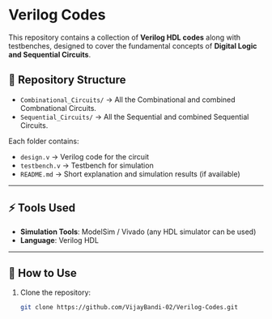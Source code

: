# Verilog Codes  

This repository contains a collection of **Verilog HDL codes** along with testbenches, designed to cover the fundamental concepts of **Digital Logic and Sequential Circuits**.  

## 📂 Repository Structure  
- `Combinational_Circuits/` → All the Combinational and combined Combnational Circuits.  
- `Sequential_Circuits/` → All the Sequential and combined Sequential Circuits.

Each folder contains:  
- `design.v` → Verilog code for the circuit  
- `testbench.v` → Testbench for simulation  
- `README.md` → Short explanation and simulation results (if available)  

---

## ⚡ Tools Used  
- **Simulation Tools**: ModelSim / Vivado (any HDL simulator can be used)  
- **Language**: Verilog HDL  

---

## 🚀 How to Use  
1. Clone the repository:  
   ```bash
   git clone https://github.com/VijayBandi-02/Verilog-Codes.git
